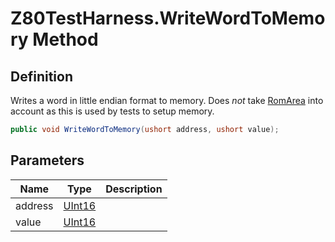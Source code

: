 # Z80TestHarness.WriteWordToMemory Method
## Definition

Writes a word in little endian format to memory. Does *not* take [RomArea](MrKWatkins.EmulatorTestSuites.Z80.Z80TestHarness.RomArea.md) into account as this is used by tests to setup memory.

```c#
public void WriteWordToMemory(ushort address, ushort value);
```

## Parameters

| Name | Type | Description |
| ---- | ---- | ----------- |
| address | [UInt16](https://learn.microsoft.com/en-gb/dotnet/api/System.UInt16) |  |
| value | [UInt16](https://learn.microsoft.com/en-gb/dotnet/api/System.UInt16) |  |

